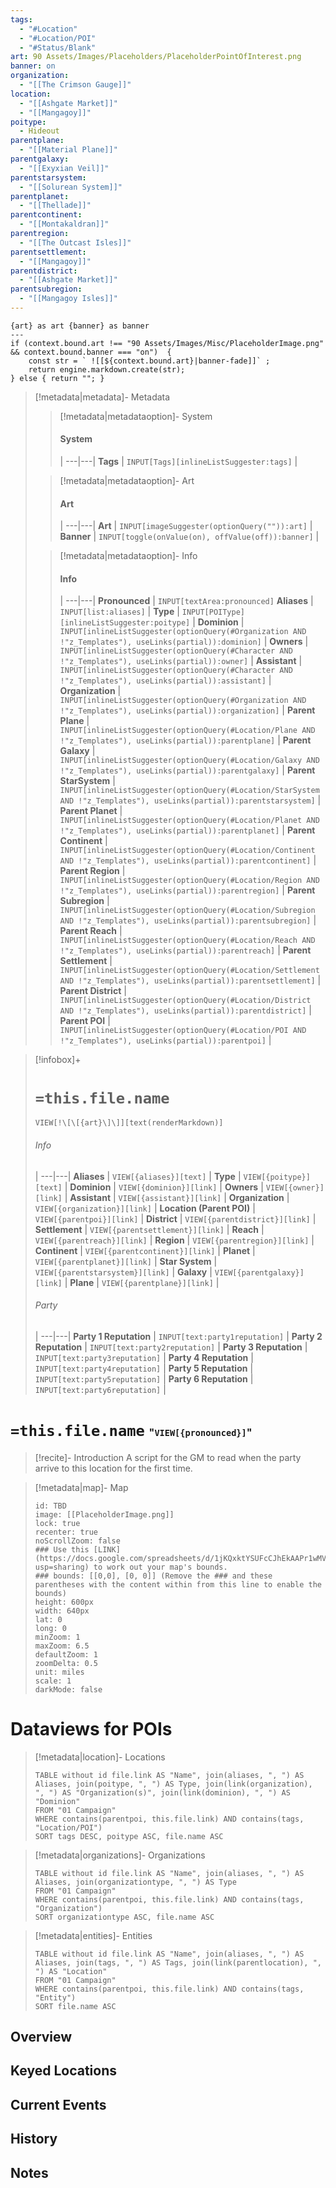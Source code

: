 ```yaml
---
tags:
  - "#Location"
  - "#Location/POI"
  - "#Status/Blank"
art: 90 Assets/Images/Placeholders/PlaceholderPointOfInterest.png
banner: on
organization:
  - "[[The Crimson Gauge]]"
location:
  - "[[Ashgate Market]]"
  - "[[Mangagoy]]"
poitype:
  - Hideout
parentplane:
  - "[[Material Plane]]"
parentgalaxy:
  - "[[Exyxian Veil]]"
parentstarsystem:
  - "[[Solurean System]]"
parentplanet:
  - "[[Thellade]]"
parentcontinent:
  - "[[Montakaldran]]"
parentregion:
  - "[[The Outcast Isles]]"
parentsettlement:
  - "[[Mangagoy]]"
parentdistrict:
  - "[[Ashgate Market]]"
parentsubregion:
  - "[[Mangagoy Isles]]"
---
```


```meta-bind-js-view 
{art} as art {banner} as banner
--- 
if (context.bound.art !== "90 Assets/Images/Misc/PlaceholderImage.png" && context.bound.banner === "on")  { 
    const str = ` ![[${context.bound.art}|banner-fade]]` ;
    return engine.markdown.create(str); 
} else { return ""; }
```

> [!metadata|metadata]- Metadata 
>> [!metadata|metadataoption]- System
>> #### System
>>  |
>> ---|---|
> **Tags** | `INPUT[Tags][inlineListSuggester:tags]` |
>
>> [!metadata|metadataoption]- Art
>> #### Art
>>  |
>> ---|---|
> **Art** | `INPUT[imageSuggester(optionQuery("")):art]` |
> **Banner** | `INPUT[toggle(onValue(on), offValue(off)):banner]` |
>
>> [!metadata|metadataoption]- Info
>> #### Info
>>  |
>> ---|---|
>> **Pronounced** |  `INPUT[textArea:pronounced]`
>> **Aliases** | `INPUT[list:aliases]` |
>> **Type** | `INPUT[POIType][inlineListSuggester:poitype]` |
>> **Dominion** | `INPUT[inlineListSuggester(optionQuery(#Organization AND !"z_Templates"), useLinks(partial)):dominion]` |
>> **Owners** | `INPUT[inlineListSuggester(optionQuery(#Character AND !"z_Templates"), useLinks(partial)):owner]` |
>> **Assistant** | `INPUT[inlineListSuggester(optionQuery(#Character AND !"z_Templates"), useLinks(partial)):assistant]` |
>> **Organization** | `INPUT[inlineListSuggester(optionQuery(#Organization AND !"z_Templates"), useLinks(partial)):organization]` |
>> **Parent Plane** | `INPUT[inlineListSuggester(optionQuery(#Location/Plane AND !"z_Templates"), useLinks(partial)):parentplane]` |
>> **Parent Galaxy** | `INPUT[inlineListSuggester(optionQuery(#Location/Galaxy AND !"z_Templates"), useLinks(partial)):parentgalaxy]` |
>> **Parent StarSystem** | `INPUT[inlineListSuggester(optionQuery(#Location/StarSystem AND !"z_Templates"), useLinks(partial)):parentstarsystem]` |
>> **Parent Planet** | `INPUT[inlineListSuggester(optionQuery(#Location/Planet AND !"z_Templates"), useLinks(partial)):parentplanet]` |
>> **Parent Continent** | `INPUT[inlineListSuggester(optionQuery(#Location/Continent AND !"z_Templates"), useLinks(partial)):parentcontinent]` |
>> **Parent Region** | `INPUT[inlineListSuggester(optionQuery(#Location/Region AND !"z_Templates"), useLinks(partial)):parentregion]` |
>> **Parent Subregion** | `INPUT[inlineListSuggester(optionQuery(#Location/Subregion AND !"z_Templates"), useLinks(partial)):parentsubregion]` |
>> **Parent Reach** | `INPUT[inlineListSuggester(optionQuery(#Location/Reach AND !"z_Templates"), useLinks(partial)):parentreach]` |
>> **Parent Settlement** | `INPUT[inlineListSuggester(optionQuery(#Location/Settlement AND !"z_Templates"), useLinks(partial)):parentsettlement]` |
>> **Parent District** | `INPUT[inlineListSuggester(optionQuery(#Location/District AND !"z_Templates"), useLinks(partial)):parentdistrict]` |
>> **Parent POI** | `INPUT[inlineListSuggester(optionQuery(#Location/POI AND !"z_Templates"), useLinks(partial)):parentpoi]` |

> [!infobox]+
> # `=this.file.name`
> `VIEW[!\[\[{art}\]\]][text(renderMarkdown)]`
> ###### Info
>  |
> ---|---|
> **Aliases** | `VIEW[{aliases}][text]` |
> **Type** | `VIEW[{poitype}][text]` |
> **Dominion** | `VIEW[{dominion}][link]` |
> **Owners** | `VIEW[{owner}][link]` |
> **Assistant** | `VIEW[{assistant}][link]` |
> **Organization** | `VIEW[{organization}][link]` |
> **Location (Parent POI)** | `VIEW[{parentpoi}][link]` |
> **District** | `VIEW[{parentdistrict}][link]` |
> **Settlement** | `VIEW[{parentsettlement}][link]` |
> **Reach** | `VIEW[{parentreach}][link]` |
> **Region** | `VIEW[{parentregion}][link]` |
> **Continent** | `VIEW[{parentcontinent}][link]` |
> **Planet** | `VIEW[{parentplanet}][link]` |
> **Star System** | `VIEW[{parentstarsystem}][link]` |
> **Galaxy** | `VIEW[{parentgalaxy}][link]` |
> **Plane** | `VIEW[{parentplane}][link]` |
> ###### Party
>  |
> ---|---|
> **Party 1 Reputation** | `INPUT[text:party1reputation]` |
> **Party 2 Reputation** | `INPUT[text:party2reputation]` |
> **Party 3 Reputation** | `INPUT[text:party3reputation]` |
> **Party 4 Reputation** | `INPUT[text:party4reputation]` |
> **Party 5 Reputation** | `INPUT[text:party5reputation]` |
> **Party 6 Reputation** | `INPUT[text:party6reputation]` |

# `=this.file.name` <span style="font-size: medium">"`VIEW[{pronounced}]`"</span>

> [!recite]- Introduction
> A script for the GM to read when the party arrive to this location for the first time.

> [!metadata|map]- Map
> ```leaflet
> id: TBD
> image: [[PlaceholderImage.png]]
> lock: true
> recenter: true
> noScrollZoom: false
> ### Use this [LINK](https://docs.google.com/spreadsheets/d/1jKQxktYSUFcCJhEkAAPr1wMVBTqUdpEfA5XveUXI17I/edit?usp=sharing) to work out your map's bounds.
> ### bounds: [[0,0], [0, 0]] (Remove the ### and these parentheses with the content within from this line to enable the bounds)
> height: 600px
> width: 640px
> lat: 0
> long: 0
> minZoom: 1
> maxZoom: 6.5
> defaultZoom: 1
> zoomDelta: 0.5
> unit: miles
> scale: 1
> darkMode: false
> ```

# Dataviews for POIs

> [!metadata|location]- Locations
> ```dataview
> TABLE without id file.link AS "Name", join(aliases, ", ") AS Aliases, join(poitype, ", ") AS Type, join(link(organization), ", ") AS "Organization(s)", join(link(dominion), ", ") AS "Dominion"
> FROM "01 Campaign"
> WHERE contains(parentpoi, this.file.link) AND contains(tags, "Location/POI")
> SORT tags DESC, poitype ASC, file.name ASC
> ```

> [!metadata|organizations]- Organizations
> ```dataview
> TABLE without id file.link AS "Name", join(aliases, ", ") AS Aliases, join(organizationtype, ", ") AS Type
> FROM "01 Campaign"
> WHERE contains(parentpoi, this.file.link) AND contains(tags, "Organization")
> SORT organizationtype ASC, file.name ASC
> ```

> [!metadata|entities]- Entities
> ```dataview
> TABLE without id file.link AS "Name", join(aliases, ", ") AS Aliases, join(tags, ", ") AS Tags, join(link(parentlocation), ", ") AS "Location"
> FROM "01 Campaign"
> WHERE contains(parentpoi, this.file.link) AND contains(tags, "Entity")
> SORT file.name ASC
> ```

## Overview 



## Keyed Locations



## Current Events



## History



## Notes

